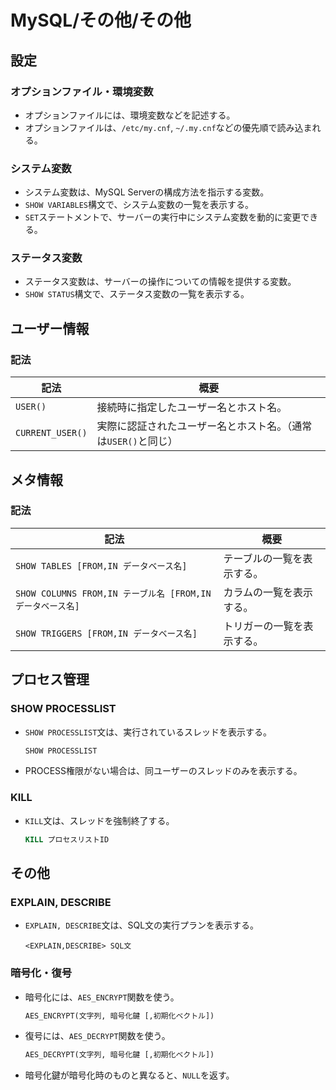 # MySQL/その他/その他

## 設定

### オプションファイル・環境変数

- オプションファイルには、環境変数などを記述する。
- オプションファイルは、`/etc/my.cnf`, `~/.my.cnf`などの優先順で読み込まれる。

### システム変数

- システム変数は、MySQL Serverの構成方法を指示する変数。
- `SHOW VARIABLES`構文で、システム変数の一覧を表示する。
- `SET`ステートメントで、サーバーの実行中にシステム変数を動的に変更できる。

### ステータス変数

- ステータス変数は、サーバーの操作についての情報を提供する変数。
- `SHOW STATUS`構文で、ステータス変数の一覧を表示する。

## ユーザー情報

### 記法

| 記法             | 概要                                                         |
| ---------------- | ------------------------------------------------------------ |
| `USER()`         | 接続時に指定したユーザー名とホスト名。                       |
| `CURRENT_USER()` | 実際に認証されたユーザー名とホスト名。（通常は`USER()`と同じ） |

## メタ情報

### 記法

| 記法                                                       | 概要                       |
| ---------------------------------------------------------- | -------------------------- |
| `SHOW TABLES [FROM,IN データベース名]`                     | テーブルの一覧を表示する。 |
| `SHOW COLUMNS FROM,IN テーブル名 [FROM,IN データベース名]` | カラムの一覧を表示する。   |
| `SHOW TRIGGERS [FROM,IN データベース名]`                   | トリガーの一覧を表示する。 |

## プロセス管理

### SHOW PROCESSLIST

- `SHOW PROCESSLIST`文は、実行されているスレッドを表示する。

  ```sql
  SHOW PROCESSLIST
  ```

- PROCESS権限がない場合は、同ユーザーのスレッドのみを表示する。

### KILL

- `KILL`文は、スレッドを強制終了する。

  ```sql
  KILL プロセスリストID
  ```

## その他

### EXPLAIN, DESCRIBE

- `EXPLAIN, DESCRIBE`文は、SQL文の実行プランを表示する。

  ```mysql
  <EXPLAIN,DESCRIBE> SQL文
  ```

### 暗号化・復号

- 暗号化には、`AES_ENCRYPT`関数を使う。

  ```sql
  AES_ENCRYPT(文字列, 暗号化鍵 [,初期化ベクトル])
  ```

- 復号には、`AES_DECRYPT`関数を使う。

  ```sql
  AES_DECRYPT(文字列, 暗号化鍵 [,初期化ベクトル])
  ```

- 暗号化鍵が暗号化時のものと異なると、`NULL`を返す。
